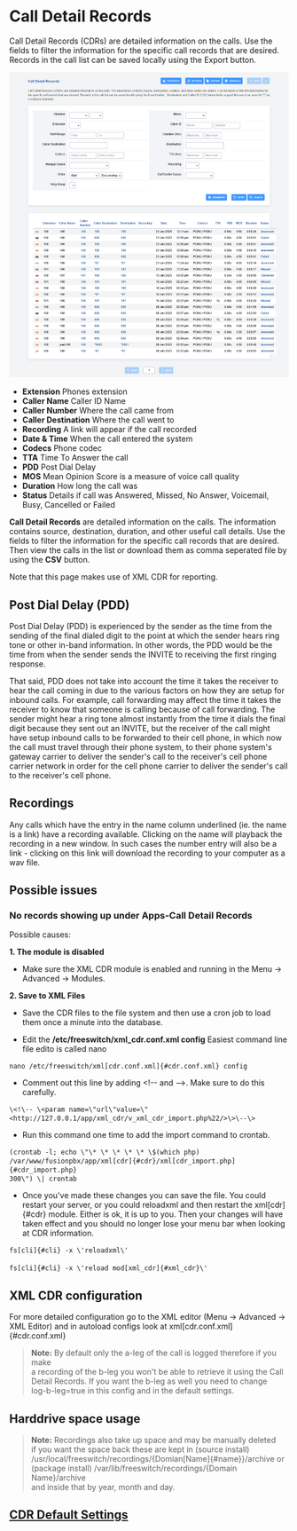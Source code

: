 # Call Detail Records

Call Detail Records (CDRs) are detailed information on the calls. Use
the fields to filter the information for the specific call records that
are desired. Records in the call list can be saved locally using the
Export button.

![image](../_static/images/applications/fusionpbx_call_detail_records.png)

-   **Extension** Phones extension
-   **Caller Name** Caller ID Name
-   **Caller Number** Where the call came from
-   **Caller Destination** Where the call went to
-   **Recording** A link will appear if the call recorded
-   **Date & Time** When the call entered the system
-   **Codecs** Phone codec
-   **TTA** Time To Answer the call
-   **PDD** Post Dial Delay
-   **MOS** Mean Opinion Score is a measure of voice call quality
-   **Duration** How long the call was
-   **Status** Details if call was Answered, Missed, No Answer,
    Voicemail, Busy, Cancelled or Failed

**Call Detail Records** are detailed information on the calls. The
information contains source, destination, duration, and other useful
call details. Use the fields to filter the information for the specific
call records that are desired. Then view the calls in the list or
download them as comma seperated file by using the **CSV** button.

Note that this page makes use of XML CDR for reporting.

## Post Dial Delay (PDD)

Post Dial Delay (PDD) is experienced by the sender as the time from the
sending of the final dialed digit to the point at which the sender hears
ring tone or other in-band information. In other words, the PDD would be
the time from when the sender sends the INVITE to receiving the first
ringing response.

That said, PDD does not take into account the time it takes the receiver
to hear the call coming in due to the various factors on how they are
setup for inbound calls. For example, call forwarding may affect the
time it takes the receiver to know that someone is calling because of
call forwarding. The sender might hear a ring tone almost instantly from
the time it dials the final digit because they sent out an INVITE, but
the receiver of the call might have setup inbound calls to be forwarded
to their cell phone, in which now the call must travel through their
phone system, to their phone system\'s gateway carrier to deliver the
sender\'s call to the receiver\'s cell phone carrier network in order
for the cell phone carrier to deliver the sender\'s call to the
receiver\'s cell phone.

## Recordings

Any calls which have the entry in the name column underlined (ie. the
name is a link) have a recording available. Clicking on the name will
playback the recording in a new window. In such cases the number entry
will also be a link - clicking on this link will download the recording
to your computer as a wav file.

## Possible issues

### No records showing up under Apps-Call Detail Records

Possible causes:

**1. The module is disabled**

-   Make sure the XML CDR module is enabled and running in the Menu -\>
    Advanced -\> Modules.

**2. Save to XML Files**

- Save the CDR files to the file system and then use a cron job to load
them once a minute into the database.

- Edit the **/etc/freeswitch/xml_cdr.conf.xml config** Easiest command
line file edito is called nano
```
nano /etc/freeswitch/xml[cdr.conf.xml]{#cdr.conf.xml} config
```

- Comment out this line by adding \<!\-- and \--\>. Make sure to do this
carefully.
```
\<!\-- \<param name=\"url\"value=\"<http://127.0.0.1/app/xml_cdr/v_xml_cdr_import.php%22/>\>\--\>
```

- Run this command one time to add the import command to crontab.
```
(crontab -l; echo \"\* \* \* \* \* \$(which php)
/var/www/fusionpbx/app/xml[cdr]{#cdr}/xml[cdr_import.php]{#cdr_import.php}
300\") \| crontab
```

- Once you've made these changes you can save the file. You could restart
your server, or you could reloadxml and then restart the xml[cdr]{#cdr}
module. Either is ok, it is up to you. Then your changes will have taken
effect and you should no longer lose your menu bar when looking at CDR
information.
```
fs[cli]{#cli} -x \'reloadxml\'

fs[cli]{#cli} -x \'reload mod[xml_cdr]{#xml_cdr}\'
```

## XML CDR configuration

For more detailed configuration go to the XML editor (Menu -\> Advanced
-\> XML Editor) and in autoload configs look at
xml[cdr.conf.xml]{#cdr.conf.xml}

>**Note:** By default only the a-leg of the call is logged therefore if you make      
>a recording of the b-leg you won\'t be able to retrieve it using the Call    
>Detail Records. If you want the b-leg as well you need to change   
>log-b-leg=true in this config and in the default settings.

## Harddrive space usage

>**Note:** Recordings also take up space and may be manually deleted   
>if you want the space back these are kept in (source install)   
>/usr/local/freeswitch/recordings/{Domian[Name]{#name}}/archive or   
>(package install) /var/lib/freeswitch/recordings/{Domain Name}/archive   
>and inside that by year, month and day.

## [CDR Default Settings](/en/latest/advanced/default_settings.html#id4)
